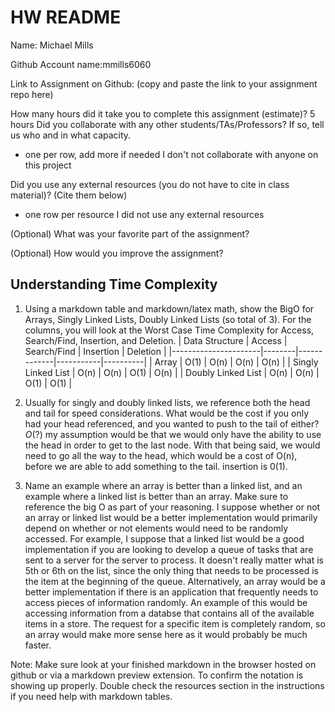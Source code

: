 # HW README

Name: Michael Mills

Github Account name:mmills6060 

Link to Assignment on Github: (copy and paste the link to your assignment repo here)

How many hours did it take you to complete this assignment (estimate)? 
5 hours
Did you collaborate with any other students/TAs/Professors? If so, tell us who and in what capacity.  
- one per row, add more if needed
I don't not collaborate with anyone on this project
 
Did you use any external resources (you do not have to cite in class material)? (Cite them below)  
- one row per resource
I did not use any external resources

(Optional) What was your favorite part of the assignment? 

(Optional) How would you improve the assignment? 

## Understanding Time Complexity

1. Using a markdown table and markdown/latex math, show the BigO for Arrays, Singly Linked Lists, Doubly Linked Lists (so total of 3). For the columns, you will look at the Worst Case Time Complexity for Access, Search/Find, Insertion, and Deletion. 
| Data Structure       | Access | Search/Find | Insertion | Deletion |
|----------------------|--------|-------------|-----------|----------|
| Array                | O(1)   | O(n)        | O(n)      | O(n)     |
| Singly Linked List   | O(n)   | O(n)        | O(1)      | O(n)     |
| Doubly Linked List   | O(n)   | O(n)        | O(1)      | O(1)     |

2. Usually for singly and doubly linked lists, we reference both the head and tail for speed considerations. What would be the cost if you only had your head referenced, and you wanted to push to the tail of either?  $O(?)$
my assumption would be that we would only have the ability to use the head in order to get to the last node. With that being said, we would need to go all the way to the head, which would be a cost of O(n), before we are able to add something to the tail. insertion is 0(1).
3. Name an example where an array is better than a linked list, and an example where a linked list is better than an array. Make sure to reference the big O as part of your reasoning. 
I suppose whether or not an array or linked list would be a better implementation would primarily depend on whether or not elements would need to be randomly accessed. For example, I suppose that a linked list would be a good implementation if you are looking to develop a queue of tasks that are sent to a server for the server to process. It doesn't really matter what is 5th or 6th on the list, since the only thing that needs to be processed is the item at the beginning of the queue. Alternatively, an array would be a better implementation if there is an application that frequently needs to access pieces of information randomly. An example of this would be accessing information from a databse that contains all of the available items in a store. The request for a specific item is completely random, so an array would make more sense here as it would probably be much faster. 
 
Note: Make sure look at your finished markdown in the browser hosted on github or via a markdown preview extension. To confirm the notation is showing up properly. Double check the resources section in the instructions if you need help with markdown tables. 
